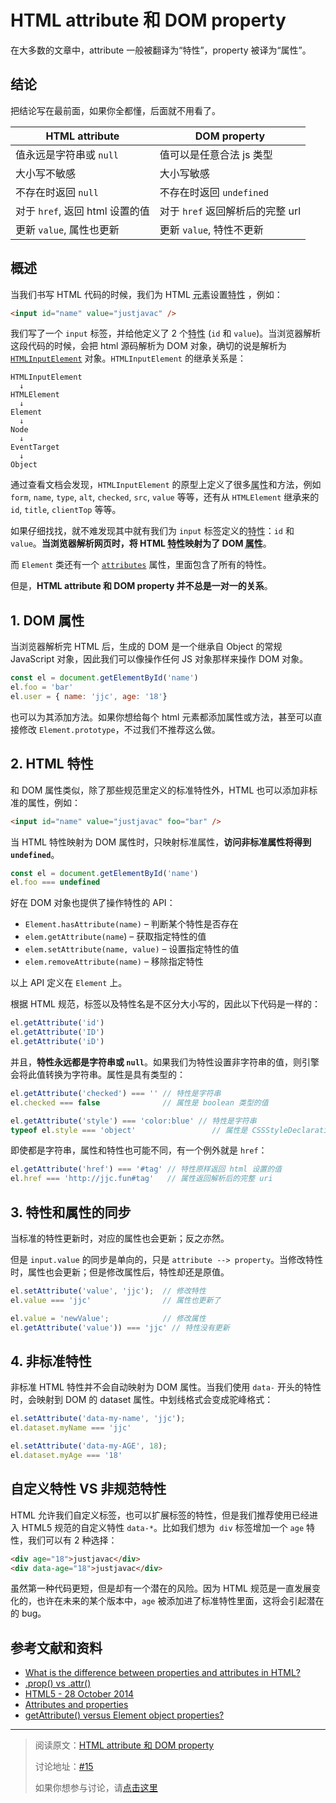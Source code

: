 # HTML attribute 和 DOM property

在大多数的文章中，attribute 一般被翻译为“特性”，property 被译为“属性”。

## 结论

把结论写在最前面，如果你全都懂，后面就不用看了。

| HTML attribute                  | DOM property                     |
| ------------------------------- | -------------------------------- |
| 值永远是字符串或 `null`         | 值可以是任意合法 js 类型         |
| 大小写不敏感                    | 大小写敏感                       |
| 不存在时返回 `null`             | 不存在时返回 `undefined`         |
| 对于 `href`, 返回 html 设置的值 | 对于 `href` 返回解析后的完整 url |
| 更新 `value`, 属性也更新        | 更新 `value`, 特性不更新         |

## 概述

当我们书写 HTML 代码的时候，我们为 HTML <abbr title="Element">元素</abbr>设置<abbr title="attribute">特性</abbr> ，例如：

```html
<input id="name" value="justjavac" />
```

我们写了一个 `input` 标签，并给他定义了 2 个<abbr title="attribute">特性</abbr> (`id` 和 `value`)。当浏览器解析这段代码的时候，会把 html 源码解析为 DOM 对象，确切的说是解析为 [`HTMLInputElement`](https://developer.mozilla.org/zh-CN/docs/Web/API/HTMLInputElement) 对象。`HTMLInputElement` 的继承关系是：

```
HTMLInputElement
  ↓
HTMLElement
  ↓
Element
  ↓
Node
  ↓
EventTarget
  ↓
Object
```

通过查看文档会发现，`HTMLInputElement` 的原型上定义了很多<abbr title="property">属性</abbr>和方法，例如 `form`, `name`, `type`, `alt`, `checked`, `src`, `value` 等等，还有从 `HTMLElement` 继承来的 `id`, `title`, `clientTop` 等等。

如果仔细找找，就不难发现其中就有我们为 `input` 标签定义的<abbr title="attribute">特性</abbr>：`id` 和 `value`。**当浏览器解析网页时，将 HTML <abbr title="attribute">特性</abbr>映射为了 DOM <abbr title="property">属性</abbr>**。

而 `Element` 类还有一个 [`attributes`](https://developer.mozilla.org/zh-CN/docs/Web/API/Element/attributes) 属性，里面包含了所有的特性。

但是，**HTML attribute 和 DOM property 并不总是一对一的关系**。

## 1. DOM 属性

当浏览器解析完 HTML 后，生成的 DOM 是一个继承自 Object 的常规 JavaScript 对象，因此我们可以像操作任何 JS 对象那样来操作 DOM 对象。

```js
const el = document.getElementById('name')
el.foo = 'bar'
el.user = { name: 'jjc', age: '18'}
```

也可以为其添加方法。如果你想给每个 html 元素都添加属性或方法，甚至可以直接修改 `Element.prototype`，不过我们不推荐这么做。

## 2. HTML 特性

和 DOM 属性类似，除了那些规范里定义的标准特性外，HTML 也可以添加非标准的属性，例如：

```html
<input id="name" value="justjavac" foo="bar" />
```

当 HTML 特性映射为 DOM 属性时，只映射标准属性，**访问非标准属性将得到 `undefined`**。

```js
const el = document.getElementById('name')
el.foo === undefined
```

好在 DOM 对象也提供了操作特性的 API：

- `Element.hasAttribute(name)` – 判断某个特性是否存在
- `elem.getAttribute(name`) – 获取指定特性的值
- `elem.setAttribute(name, value)` – 设置指定特性的值
- `elem.removeAttribute(name)` – 移除指定特性

以上 API 定义在 `Element` 上。

根据 HTML 规范，标签以及特性名是不区分大小写的，因此以下代码是一样的：

```js
el.getAttribute('id')
el.getAttribute('ID')
el.getAttribute('iD')
```

并且，**特性永远都是字符串或 `null`**。如果我们为特性设置非字符串的值，则引擎会将此值转换为字符串。属性是具有类型的：

```js
el.getAttribute('checked') === '' // 特性是字符串
el.checked === false              // 属性是 boolean 类型的值

el.getAttribute('style') === 'color:blue' // 特性是字符串
typeof el.style === 'object'                 // 属性是 CSSStyleDeclaration 对象
```

即使都是字符串，属性和特性也可能不同，有一个例外就是 `href`：

```js
el.getAttribute('href') === '#tag' // 特性原样返回 html 设置的值
el.href === 'http://jjc.fun#tag'   // 属性返回解析后的完整 uri
```

## 3. 特性和属性的同步

当标准的特性更新时，对应的属性也会更新；反之亦然。

但是 `input.value` 的同步是单向的，只是 `attribute --> property`。当修改特性时，属性也会更新；但是修改属性后，特性却还是原值。

```js
el.setAttribute('value', 'jjc');  // 修改特性
el.value === 'jjc'                // 属性也更新了  

el.value = 'newValue';            // 修改属性 
el.getAttribute('value')) === 'jjc' // 特性没有更新
```

## 4. 非标准特性

非标准 HTML 特性并不会自动映射为 DOM 属性。当我们使用 `data-` 开头的特性时，会映射到 DOM 的 dataset 属性。中划线格式会变成驼峰格式：

```js
el.setAttribute('data-my-name', 'jjc');
el.dataset.myName === 'jjc'

el.setAttribute('data-my-AGE', 18);
el.dataset.myAge === '18'
```

## 自定义特性 VS 非规范特性

HTML 允许我们自定义标签，也可以扩展标签的特性，但是我们推荐使用已经进入 HTML5 规范的自定义特性 `data-*`。比如我们想为` div` 标签增加一个 `age` 特性，我们可以有 2 种选择：

```html
<div age="18">justjavac</div>
<div data-age="18">justjavac</div>
```

虽然第一种代码更短，但是却有一个潜在的风险。因为 HTML 规范是一直发展变化的，也许在未来的某个版本中，`age` 被添加进了标准特性里面，这将会引起潜在的 bug。

## 参考文献和资料

- [What is the difference between properties and attributes in HTML?](https://stackoverflow.com/questions/6003819/what-is-the-difference-between-properties-and-attributes-in-html)
- [.prop() vs .attr()](https://stackoverflow.com/questions/5874652/prop-vs-attr)
- [HTML5 - 28 October 2014](https://www.w3.org/TR/html50/forms.html#the-input-element)
- [Attributes and properties](https://javascript.info/dom-attributes-and-properties)
- [getAttribute() versus Element object properties?](https://stackoverflow.com/questions/10280250/getattribute-versus-element-object-properties?noredirect=1&lq=1)

-----------

> 阅读原文：[HTML attribute 和 DOM property](https://github.com/justjavac/the-front-end-knowledge-you-may-not-know/blob/master/archives/015-dom-attributes-and-properties.md)
>
> 讨论地址：[#15](https://github.com/justjavac/the-front-end-knowledge-you-may-not-know/issues/15)
> 
> 如果你想参与讨论，请[点击这里](https://github.com/justjavac/the-front-end-knowledge-you-may-not-know)
